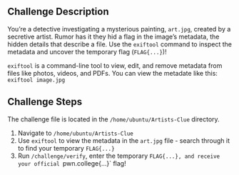 ## Challenge Description
You’re a detective investigating a mysterious painting, `art.jpg`, created by a secretive artist. Rumor has it they hid a flag in the image’s metadata, the hidden details that describe a file. Use the `exiftool` command to inspect the metadata and uncover the temporary flag (`FLAG{...}`)!

`exiftool` is a command-line tool to view, edit, and remove metadata from files like photos, videos, and PDFs. You can view the metadate like this: `exiftool image.jpg`

## Challenge Steps
The challenge file is located in the `/home/ubuntu/Artists-Clue` directory.

1. Navigate to `/home/ubuntu/Artists-Clue`
2. Use `exiftool` to view the metadata in the `art.jpg` file - search through it to find your temporary `FLAG{...}`
3. Run `/challenge/verify`, enter the temporary `FLAG{...}, and receive your official `pwn.college{...}` flag!

